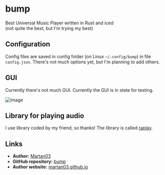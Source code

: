 # bump

Best Universal Music Player written in Rust and iced  
(not quite the best, but I'm trying my best)

## Configuration

Config files are saved in config folder (on Linux `~/.config/bump`) in file
`config.json`. There's not much options yet, but I'm planning to add others.

## GUI

Currently there's not much GUI. Currently the GUI is in state for testing.

![image](https://github.com/Martan03/bump/assets/46300167/e5a48ebf-742c-49cb-b0d6-84756fd9cfbb)

## Library for playing audio

I use library coded by my friend, so thanks!
The library is called [raplay](https://github.com/BonnyAD9/raplay).

## Links

- **Author:** [Martan03](https://github.com/Martan03)
- **GitHub repository:** [bump](https://github.com/Martan03/bump)
- **Author website:** [martan03.github.io](https://martan03.github.io)
